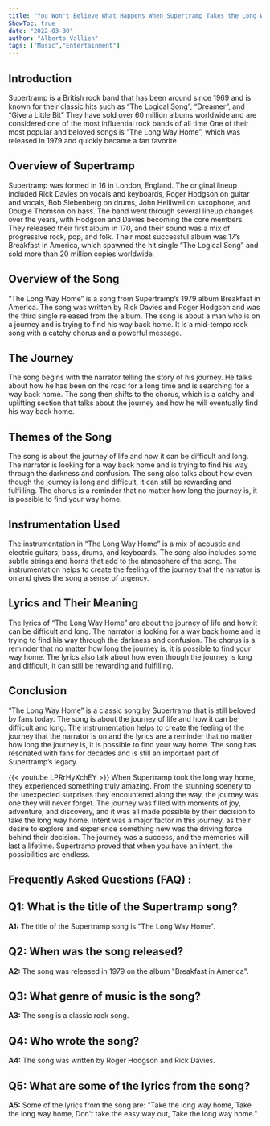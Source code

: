 ```yaml
---
title: "You Won't Believe What Happens When Supertramp Takes the Long Way Home!"
ShowToc: true 
date: "2022-03-30"
author: "Alberto Vallien" 
tags: ["Music","Entertainment"]
---
```

## Introduction

Supertramp is a British rock band that has been around since 1969 and is known for their classic hits such as “The Logical Song”, “Dreamer”, and “Give a Little Bit” They have sold over 60 million albums worldwide and are considered one of the most influential rock bands of all time One of their most popular and beloved songs is “The Long Way Home”, which was released in 1979 and quickly became a fan favorite

## Overview of Supertramp

Supertramp was formed in 16 in London, England. The original lineup included Rick Davies on vocals and keyboards, Roger Hodgson on guitar and vocals, Bob Siebenberg on drums, John Helliwell on saxophone, and Dougie Thomson on bass. The band went through several lineup changes over the years, with Hodgson and Davies becoming the core members. They released their first album in 170, and their sound was a mix of progressive rock, pop, and folk. Their most successful album was 17’s Breakfast in America, which spawned the hit single “The Logical Song” and sold more than 20 million copies worldwide.

## Overview of the Song

“The Long Way Home” is a song from Supertramp’s 1979 album Breakfast in America. The song was written by Rick Davies and Roger Hodgson and was the third single released from the album. The song is about a man who is on a journey and is trying to find his way back home. It is a mid-tempo rock song with a catchy chorus and a powerful message.

## The Journey

The song begins with the narrator telling the story of his journey. He talks about how he has been on the road for a long time and is searching for a way back home. The song then shifts to the chorus, which is a catchy and uplifting section that talks about the journey and how he will eventually find his way back home.

## Themes of the Song

The song is about the journey of life and how it can be difficult and long. The narrator is looking for a way back home and is trying to find his way through the darkness and confusion. The song also talks about how even though the journey is long and difficult, it can still be rewarding and fulfilling. The chorus is a reminder that no matter how long the journey is, it is possible to find your way home.

## Instrumentation Used

The instrumentation in “The Long Way Home” is a mix of acoustic and electric guitars, bass, drums, and keyboards. The song also includes some subtle strings and horns that add to the atmosphere of the song. The instrumentation helps to create the feeling of the journey that the narrator is on and gives the song a sense of urgency.

## Lyrics and Their Meaning

The lyrics of “The Long Way Home” are about the journey of life and how it can be difficult and long. The narrator is looking for a way back home and is trying to find his way through the darkness and confusion. The chorus is a reminder that no matter how long the journey is, it is possible to find your way home. The lyrics also talk about how even though the journey is long and difficult, it can still be rewarding and fulfilling.

## Conclusion

“The Long Way Home” is a classic song by Supertramp that is still beloved by fans today. The song is about the journey of life and how it can be difficult and long. The instrumentation helps to create the feeling of the journey that the narrator is on and the lyrics are a reminder that no matter how long the journey is, it is possible to find your way home. The song has resonated with fans for decades and is still an important part of Supertramp’s legacy.

{{< youtube LPRrHyXchEY >}} 
When Supertramp took the long way home, they experienced something truly amazing. From the stunning scenery to the unexpected surprises they encountered along the way, the journey was one they will never forget. The journey was filled with moments of joy, adventure, and discovery, and it was all made possible by their decision to take the long way home. Intent was a major factor in this journey, as their desire to explore and experience something new was the driving force behind their decision. The journey was a success, and the memories will last a lifetime. Supertramp proved that when you have an intent, the possibilities are endless.

## Frequently Asked Questions (FAQ) :
## Q1: What is the title of the Supertramp song?

**A1:** The title of the Supertramp song is "The Long Way Home".

## Q2: When was the song released?

**A2:** The song was released in 1979 on the album "Breakfast in America".

## Q3: What genre of music is the song?

**A3:** The song is a classic rock song.

## Q4: Who wrote the song?

**A4:** The song was written by Roger Hodgson and Rick Davies.

## Q5: What are some of the lyrics from the song?

**A5:** Some of the lyrics from the song are: "Take the long way home, Take the long way home, Don't take the easy way out, Take the long way home."



